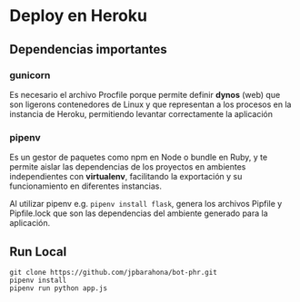 # Deploy en Heroku

## Dependencias importantes

### gunicorn
Es necesario el archivo Procfile porque permite definir **dynos** (web) que son ligerons contenedores de Linux y que representan a los procesos en la instancia de Heroku, permitiendo levantar correctamente la aplicación

### pipenv
Es un gestor de paquetes como npm en Node o bundle en Ruby, y te permite aislar las dependencias de los proyectos en ambientes independientes con **virtualenv**, facilitando la exportación y su funcionamiento en diferentes instancias. 

Al utilizar pipenv e.g. `pipenv install flask`, genera los archivos Pipfile y Pipfile.lock que son las dependencias del ambiente generado para la aplicación.

## Run Local

```
git clone https://github.com/jpbarahona/bot-phr.git
pipenv install
pipenv run python app.js
```
